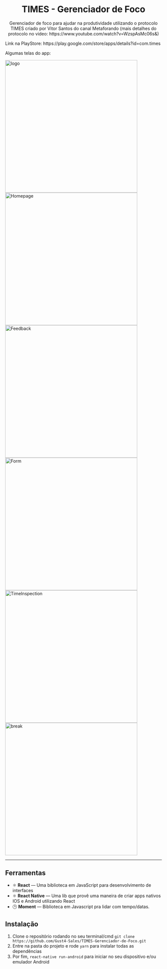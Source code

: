 <h1 align="center">
<br>
TIMES - Gerenciador de Foco
</h1>

<p align="center">Gerenciador de foco para ajudar na produtividade utilizando o protocolo TIMES criado por Vitor Santos do canal Metaforando (mais detalhes do protocolo no video: https://www.youtube.com/watch?v=WzspAsMc06s&)</p>
<p>Link na PlayStore: https://play.google.com/store/apps/details?id=com.times</p>

Algumas telas do app:
<div>
  <img src="https://lh3.googleusercontent.com/6aCkMNkI0v5uhb_he7lAs489QTOoc0DmmJMFFVUQN-cwdpsPwCTdO-WZRzAh40IpfUyX=w1920-h937-rw" alt="logo" height="425">
  <img src="https://lh3.googleusercontent.com/oWPwexI51IOko3Hr6PXVgD4q2V3aapEul5CIjebM4A6LNVmTwci8ME_nNxT_XWZlhac=w1920-h937-rw" alt="Homepage" height="425">
  <img src="https://lh3.googleusercontent.com/LFp_DARviBkjxw-o6vibG56obPo6eZziOkDSKbiTDYaTY-C8o1iZnQKHDo3YAfX8eA=w1920-h711-rw" alt="Feedback" height="425">
  <img src="https://lh3.googleusercontent.com/gGnxm_9VKQ8TLdi8kEYiZd13u2p_kEv2rcaR_bEv1IdRu0ELkpcdum0WQ_zerNMvAZ0=w1920-h711-rw" alt="Form" height="425" >
  <img src="https://lh3.googleusercontent.com/CIR63tXfy48Y5xeuaMx70kD4vfJAXRa5k4ZJ44A5YLgPj05sPdhvrD2sQVu_p-iArkQ=w1920-h937-rw" alt="TimeInspection" height="425" >
  <img src="https://lh3.googleusercontent.com/joL3HFnrcz76JzgEEiQbRI_x6eUVTgJ-XdlQw-aPtNTYPCanIGQ3NjEY5Oju4g9r1PNG=w1920-h711-rw" alt="break" height="425" >
</div>

<hr />

## Ferramentas
[//]: # (Add the features of your project here:)
- ⚛️ **React** — Uma biblioteca em JavaScript para desenvolvimento de interfaces
- ⚛️ **React Native** — Uma lib que provê uma maneira de criar apps nativos IOS e Android utilizando React
- 🕒 **Moment** — Biblioteca em Javascript pra lidar com tempo/datas.

## Instalação
1. Clone o repositório rodando no seu terminal/cmd ````git clone https://github.com/Gust4-Sales/TIMES-Gerenciador-de-Foco.git ```` 
2. Entre na pasta do projeto e rode ```yarn``` para instalar todas as dependências
3. Por fim,  ```react-native run-android``` para iniciar no seu dispositivo e/ou emulador Android

